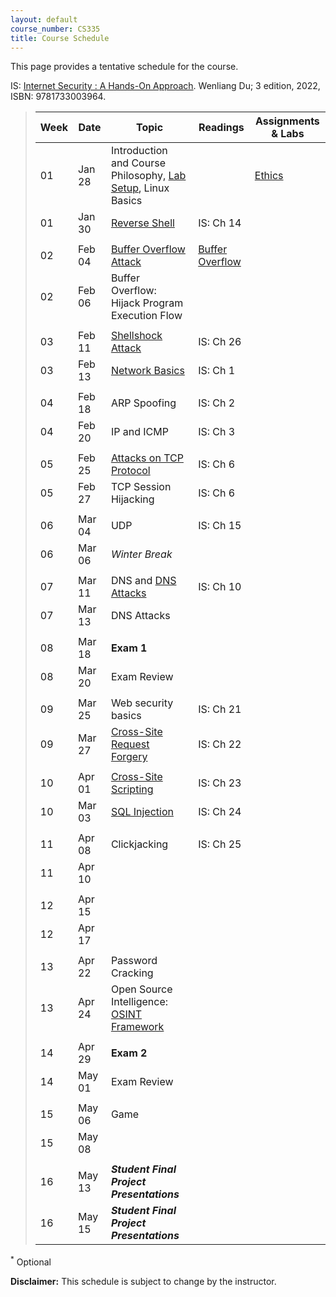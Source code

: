 ```yaml
---
layout: default
course_number: CS335
title: Course Schedule
---
```


This page provides a tentative schedule for the course.

IS: <a href="https://ycp.textbookx.com/book/Internet-Security-A-HandsOn-Approach/9781733003964/?course_id=4643336">Internet Security : A Hands-On Approach</a>. Wenliang Du; 3 edition, 2022, ISBN: 9781733003964.

>  Week    | Date     | Topic        | Readings   | Assignments & Labs                                  
> -------- | -------- | ------------ | ---------- | -------------------------------------
> 01 | Jan 28 | Introduction and Course Philosophy, [Lab Setup](../labs/setup.html), Linux Basics | | [Ethics](../assignments/ethics.html)
> 01 | Jan 30 | [Reverse Shell](../slides/Reverse_Shell.pdf) | IS: Ch 14 |
> | | | |
> 02 | Feb 04 | [Buffer Overflow Attack](../slides/Buffer_Overflow.pdf) | <a href="schedule\papers\buffer-overflow.pdf" target="_blank">Buffer Overflow</a> |
> 02 | Feb 06 | Buffer Overflow: Hijack Program Execution Flow | |
> | | | |
> 03 | Feb 11 | [Shellshock Attack](../slides/Shellshock.pdf) | IS: Ch 26 |
> 03 | Feb 13 | [Network Basics](../slides/Network_Basics.pdf) | IS: Ch 1 |
> | | | |
> 04 | Feb 18 | ARP Spoofing | IS: Ch 2 |
> 04 | Feb 20 | IP and ICMP | IS: Ch 3 |
> | | | |
> 05 | Feb 25 | [Attacks on TCP Protocol](../slides/TCP_Attack.pdf) | IS: Ch 6 |
> 05 | Feb 27 | TCP Session Hijacking | IS: Ch 6 |
> | | | |
> 06 | Mar 04 | UDP | IS: Ch 15 |
> 06 | Mar 06 | _Winter Break_ | |
> | | | |
> 07 | Mar 11 | DNS and [DNS Attacks](../slides/DNS_Attacks.pdf) | IS: Ch 10 |
> 07 | Mar 13 | DNS Attacks | |
> | | | |
> 08 | Mar 18 | __Exam 1__ | | 
> 08 | Mar 20 | Exam Review | |
> | | | |
> 09 | Mar 25 | Web security basics | IS: Ch 21 |
> 09 | Mar 27 | [Cross-Site Request Forgery](../slides/10_Web_CSRF.pdf) | IS: Ch 22 |
> | | | |
> 10 | Apr 01 | [Cross-Site Scripting](../slides/11_Web_XSS.pdf) | IS: Ch 23 |
> 10 | Mar 03 | [SQL Injection](../slides/12_Web_SQL_Injection.pdf) | IS: Ch 24 |
> | | | |
> 11 | Apr 08 | Clickjacking  | IS: Ch 25 |
> 11 | Apr 10 | | |
> | | | |
> 12 | Apr 15 | | |
> 12 | Apr 17 | | |
> | | | |
> 13 | Apr 22 | Password Cracking | |
> 13 | Apr 24 | Open Source Intelligence: <a href="https://osintframework.com/" target="_blank">OSINT Framework</a> | |
> | | | |
> 14 | Apr 29 | __Exam 2__ | |
> 14 | May 01 | Exam Review | |
> | | | |
> 15 | May 06 | Game | |
> 15 | May 08 |  | |
> | | | |
> 16 | May 13 | *__Student Final Project Presentations__* | | 
> 16 | May 15 | *__Student Final Project Presentations__* | |

<sup>*</sup> Optional 

**Disclaimer:** This schedule is subject to change by the instructor.
